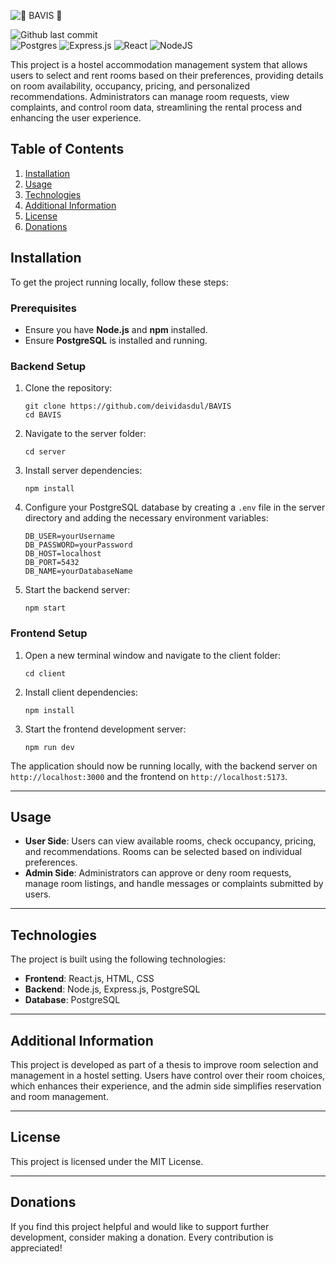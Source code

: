 ![🏢 BAVIS 🏢](https://github.com/user-attachments/assets/19eca3cc-8325-4006-8e6b-40faf693834a)

 ![Github last commit](https://img.shields.io/github/last-commit/deividasdul/BAVIS) <br />
 ![Postgres](https://img.shields.io/badge/postgres-%23316192.svg?style=for-the-badge&logo=postgresql&logoColor=white) ![Express.js](https://img.shields.io/badge/express.js-%23404d59.svg?style=for-the-badge&logo=express&logoColor=%2361DAFB) ![React](https://img.shields.io/badge/react-%2320232a.svg?style=for-the-badge&logo=react&logoColor=%2361DAFB) ![NodeJS](https://img.shields.io/badge/node.js-6DA55F?style=for-the-badge&logo=node.js&logoColor=white)
 
This project is a hostel accommodation management system that allows users to select and rent rooms based on their preferences, providing details on room availability, occupancy, pricing, and personalized recommendations. Administrators can manage room requests, view complaints, and control room data, streamlining the rental process and enhancing the user experience.

## Table of Contents
1. [Installation](#installation)
2. [Usage](#usage)
3. [Technologies](#technologies)
4. [Additional Information](#additional-information)
5. [License](#license)
6. [Donations](#donations)

## Installation

To get the project running locally, follow these steps:

### Prerequisites

-   Ensure you have **Node.js** and **npm** installed.
-   Ensure **PostgreSQL** is installed and running.

### Backend Setup

1.  Clone the repository:

    ```
    git clone https://github.com/deividasdul/BAVIS
    cd BAVIS
    ```

3.  Navigate to the server folder:
    
    `cd server` 
    
4.  Install server dependencies:
    
    `npm install` 
    
5.  Configure your PostgreSQL database by creating a `.env` file in the server directory and adding the necessary environment variables:

    ```
    DB_USER=yourUsername
    DB_PASSWORD=yourPassword
    DB_HOST=localhost
    DB_PORT=5432
    DB_NAME=yourDatabaseName
    ```
    
7.  Start the backend server:

    `npm start` 
    
### Frontend Setup

1.  Open a new terminal window and navigate to the client folder:
    
    `cd client` 
    
2.  Install client dependencies:
    
    `npm install` 
    
3.  Start the frontend development server:
    
    `npm run dev` 
    

The application should now be running locally, with the backend server on `http://localhost:3000` and the frontend on `http://localhost:5173`.

----------

## Usage

-   **User Side**: Users can view available rooms, check occupancy, pricing, and recommendations. Rooms can be selected based on individual preferences.
-   **Admin Side**: Administrators can approve or deny room requests, manage room listings, and handle messages or complaints submitted by users.

----------

## Technologies

The project is built using the following technologies:

-   **Frontend**: React.js, HTML, CSS
-   **Backend**: Node.js, Express.js, PostgreSQL
-   **Database**: PostgreSQL

----------

## Additional Information

This project is developed as part of a thesis to improve room selection and management in a hostel setting. Users have control over their room choices, which enhances their experience, and the admin side simplifies reservation and room management.

----------

## License

This project is licensed under the MIT License.

----------

## Donations

If you find this project helpful and would like to support further development, consider making a donation. Every contribution is appreciated!
